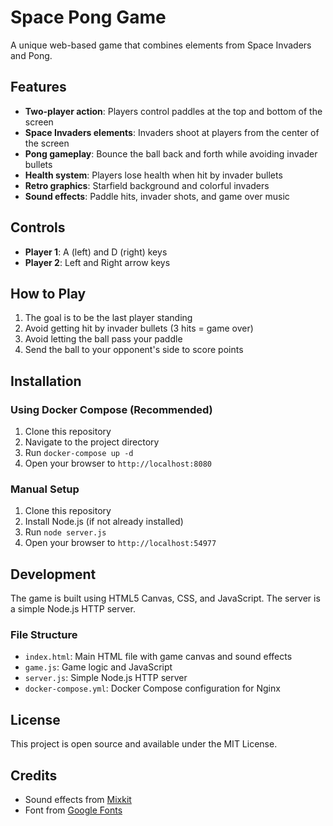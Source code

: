 

# Space Pong Game

A unique web-based game that combines elements from Space Invaders and Pong.

## Features

- **Two-player action**: Players control paddles at the top and bottom of the screen
- **Space Invaders elements**: Invaders shoot at players from the center of the screen
- **Pong gameplay**: Bounce the ball back and forth while avoiding invader bullets
- **Health system**: Players lose health when hit by invader bullets
- **Retro graphics**: Starfield background and colorful invaders
- **Sound effects**: Paddle hits, invader shots, and game over music

## Controls

- **Player 1**: A (left) and D (right) keys
- **Player 2**: Left and Right arrow keys

## How to Play

1. The goal is to be the last player standing
2. Avoid getting hit by invader bullets (3 hits = game over)
3. Avoid letting the ball pass your paddle
4. Send the ball to your opponent's side to score points

## Installation

### Using Docker Compose (Recommended)

1. Clone this repository
2. Navigate to the project directory
3. Run `docker-compose up -d`
4. Open your browser to `http://localhost:8080`

### Manual Setup

1. Clone this repository
2. Install Node.js (if not already installed)
3. Run `node server.js`
4. Open your browser to `http://localhost:54977`

## Development

The game is built using HTML5 Canvas, CSS, and JavaScript. The server is a simple Node.js HTTP server.

### File Structure

- `index.html`: Main HTML file with game canvas and sound effects
- `game.js`: Game logic and JavaScript
- `server.js`: Simple Node.js HTTP server
- `docker-compose.yml`: Docker Compose configuration for Nginx

## License

This project is open source and available under the MIT License.

## Credits

- Sound effects from [Mixkit](https://mixkit.co/free-sound-effects/)
- Font from [Google Fonts](https://fonts.google.com/)

